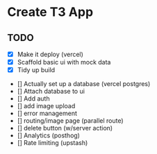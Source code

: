 # Create T3 App

## TODO
- [x] Make it deploy (vercel)
- [x] Scaffold basic ui with mock data
- [x] Tidy up build
- [] Actually set up a database (vercel postgres)
- [] Attach database to ui
- [] Add auth
- [] add image upload
- [] error management
- [] routing/image page (parallel route)
- [] delete button (w/server action)
- [] Analytics (posthog)
- [] Rate limiting (upstash)